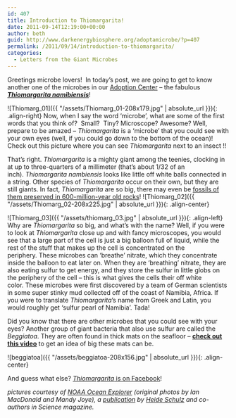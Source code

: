 ```yaml
---
id: 407
title: Introduction to Thiomargarita!
date: 2011-09-14T12:19:00+00:00
author: beth
guid: http://www.darkenergybiosphere.org/adoptamicrobe/?p=407
permalink: /2011/09/14/introduction-to-thiomargarita/
categories:
  - Letters from the Giant Microbes
---
```

Greetings microbe lovers!  In today’s post, we are going to get to know another one of the microbes in our [Adoption Center](/adoptamicrobe/?cat_ID=17) – the fabulous [_**Thiomargarita namibiensis**_](/adoptamicrobe/?p=253)!

![Thiomarg_01]({{ "/assets/Thiomarg_01-208x179.jpg" | absolute_url }}){: .align-right} Now, when I say the word ‘microbe’, what are some of the first words that you think of?  Small?  Tiny? Microscope? Awesome? Well, prepare to be amazed – _Thiomargarita_ is a ‘microbe’ that you could see with your own eyes (well, if you could go down to the bottom of the ocean)!  Check out this picture where you can see _Thiomargarita_ next to an insect !!

That’s right. _Thiomargarita_ is a mighty giant among the teenies, clocking in at up to three-quarters of a millimeter (that’s about 1/32 of an inch). _Thiomargarita nambiensis_ looks like little off white balls connected in a string. Other species of _Thiomargarita_ occur on their own, but they are still giants. In fact, _Thiomargarita_ are so big, there may even be [fossils of them preserved in 600-million-year old rocks](http://www.astrobio.net/pressrelease/2213/the-great-preserver)! ![Thiomarg_02]({{ "/assets/Thiomarg_02-208x225.jpg" | absolute_url }}){: .align-center}

![Thiomarg_03]({{ "/assets/thiomarg_03.jpg" | absolute_url }}){: .align-left} Why are _Thiomargarita_ so big, and what’s with the name? Well, if you were to look at _Thiomargarita_ close up and with fancy microscopes, you would see that a large part of the cell is just a big balloon full of liquid, while the rest of the stuff that makes up the cell is concentrated on the periphery. These microbes can ‘breathe’ nitrate, which they concentrate inside the balloon to eat later on. When they are ‘breathing’ nitrate, they are also eating sulfur to get energy, and they store the sulfur in little globs on the periphery of the cell – this is what gives the cells their off white color. These microbes were first discovered by a team of German scientists in some super stinky mud collected off of the coast of Namibia, Africa. If you were to translate _Thiomargarita_’s name from Greek and Latin, you would roughly get ‘sulfur pearl of Namibia’. Tada!

Did you know that there are other microbes that you could see with your eyes? Another group of giant bacteria that also use sulfur are called the _Beggiatoa_. They are often found in thick mats on the seafloor – [**check out this video**](http://www.interactiveoceans.washington.edu/visions11/file/ROPOS+Dive+1461+Highlights+-+Core+Samples) to get an idea of big these mats can be.

![beggiatoa]({{ "/assets/beggiatoa-208x156.jpg" | absolute_url }}){: .align-center}

And guess what else? [_Thiomargarita_ is on Facebook](https://www.facebook.com/pages/Thiomargarita-namibiensis/103237719731839)!


_pictures courtesy of [NOAA Ocean Explorer](http://oceanexplorer.noaa.gov/explorations/06mexico/background/microbiology/media/beggiatoa_600.html) (original photos by Ian MacDonald and Mandy Joye), a [publication](http://www.sciencemag.org/content/284/5413/493.full) by [Heide Schulz](http://www.mpi-bremen.de/en/Ecophysiology_Group.html) and co-authors in Science magazine._
